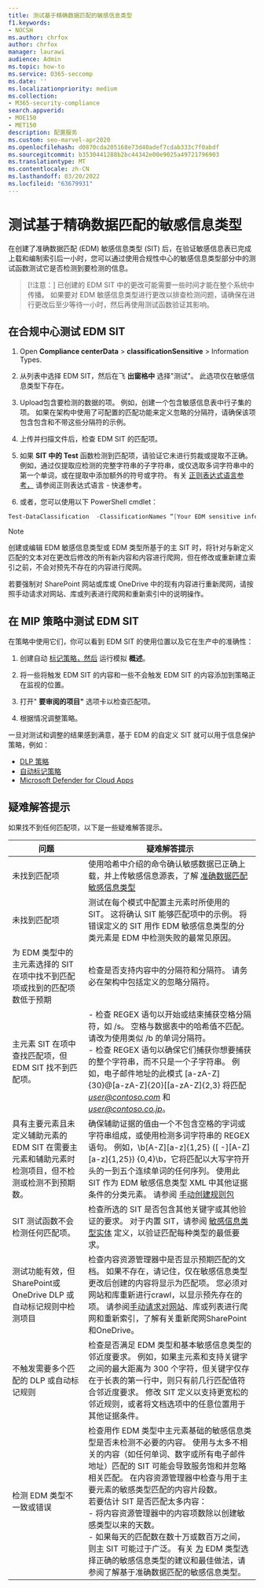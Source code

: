```yaml
---
title: 测试基于精确数据匹配的敏感信息类型
f1.keywords:
- NOCSH
ms.author: chrfox
author: chrfox
manager: laurawi
audience: Admin
ms.topic: how-to
ms.service: O365-seccomp
ms.date: ''
ms.localizationpriority: medium
ms.collection:
- M365-security-compliance
search.appverid:
- MOE150
- MET150
description: 配置服务
ms.custom: seo-marvel-apr2020
ms.openlocfilehash: d0870cda205168e73d40adef7cdab333c7f0abdf
ms.sourcegitcommit: b3530441288b2bc44342e00e9025a49721796903
ms.translationtype: MT
ms.contentlocale: zh-CN
ms.lasthandoff: 03/20/2022
ms.locfileid: "63679931"
---
```

# <a name="test-an-exact-data-match-sensitive-information-type"></a>测试基于精确数据匹配的敏感信息类型

在创建了准确数据匹配 (EDM) 敏感信息类型 (SIT) 后，在验证敏感信息表已完成上载和编制索引后一小时，您可以通过使用合规性中心的敏感信息类型部分中的测试函数测试它是否检测到要检测的信息。
 
>[!注意：] 已创建的 EDM SIT 中的更改可能需要一些时间才能在整个系统中传播。 如果要对 EDM 敏感信息类型进行更改以排查检测问题，请确保在进行更改后至少等待一小时，然后再使用测试函数验证其影响。

## <a name="test-your-edm-sit-in-the-compliance-center"></a>在合规中心测试 EDM SIT

1. Open **Compliance centerData** >  **classificationSensitive** >  Information Types.

2. 从列表中选择 EDM SIT，然后在飞 **出窗格中** 选择"测试"。 此选项仅在敏感信息类型下存在。
 
3. Upload包含要检测的数据的项。 例如，创建一个包含敏感信息表中行子集的项。 如果在架构中使用了可配置的匹配功能来定义忽略的分隔符，请确保该项包含包含和不带这些分隔符的示例。

4. 上传并扫描文件后，检查 EDM SIT 的匹配项。

5. 如果 **SIT 中的 Test** 函数检测到匹配项，请验证它未进行剪裁或提取不正确。 例如，通过仅提取应检测的完整字符串的子字符串，或仅选取多词字符串中的第一个单词，或在提取中添加额外的符号或字符。 有关 [正则表达式语言参考，](/dotnet/standard/base-types/regular-expression-language-quick-reference) 请参阅正则表达式语言 - 快速参考。 

5. 或者，您可以使用以下 PowerShell cmdlet：

```powershell
Test-DataClassification  -ClassificationNames “[Your EDM sensitive info type]” -TexttoClassify “[your own text to scan for matches]” 
```

> [!NOTE]
 创建或编辑 EDM 敏感信息类型或 EDM 类型所基于的主 SIT 时，将针对与新定义匹配的文本对在更改后修改的所有新内容和内容进行爬网，但在修改或重新建立索引之前，不会对预先不存在的内容进行爬网。 

若要强制对 SharePoint 网站或库或 OneDrive 中的现有内容进行重新爬网，请按照手动请求对网站、库或列表进行爬网和重新[](/sharepoint/crawl-site-content)索引中的说明操作。

## <a name="test-your-edm-sit-in-mip-policies"></a>在 MIP 策略中测试 EDM SIT

在策略中使用它们，你可以看到 EDM SIT 的使用位置以及它在生产中的准确性：

1. 创建自动 [标记策略，然后](apply-sensitivity-label-automatically.md#how-to-configure-auto-labeling-policies-for-sharepoint-onedrive-and-exchange) 运行模拟 **概述**。

1. 将一些将触发 EDM SIT 的内容和一些不会触发 EDM SIT 的内容添加到策略正在监视的位置。

1. 打开" **要审阅的项目"** 选项卡以检查匹配项。

1. 根据情况调整策略。 

一旦对测试和调整的结果感到满意，基于 EDM 的自定义 SIT 就可以用于信息保护策略，例如：

- [DLP 策略](create-test-tune-dlp-policy.md#create-test-and-tune-a-dlp-policy)
- [自动标记策略](apply-sensitivity-label-automatically.md#how-to-configure-auto-labeling-for-office-apps)
- [Microsoft Defender for Cloud Apps](/cloud-app-security/data-protection-policies)

## <a name="troubleshooting-tips"></a>疑难解答提示

如果找不到任何匹配项，以下是一些疑难解答提示。


|问题  |疑难解答提示  |
|---------|---------|
|未找到匹配项     |  使用哈希中介绍的命令确认敏感数据已正确上载，并上传敏感信息源表，了解 [准确数据匹配敏感信息类型](sit-get-started-exact-data-match-hash-upload.md#hash-and-upload-the-sensitive-information-source-table-for-exact-data-match-sensitive-information-types)|
|未找到匹配项   | 测试在每个模式中配置主元素时所使用的 SIT。 这将确认 SIT 能够匹配项中的示例。 将错误定义的 SIT 用作 EDM 敏感信息类型的分类元素是 EDM 中检测失败的最常见原因。         |
|为 EDM 类型中的主元素选择的 SIT 在项中找不到匹配项或找到的匹配项数低于预期    |  检查是否支持内容中的分隔符和分隔符。 请务必在架构中包括定义的忽略分隔符。       |
|主元素 SIT 在项中查找匹配项，但 EDM SIT 找不到匹配项。     | - 检查 REGEX 语句以开始或结束捕获空格分隔符，如 /s。 空格与数据表中的哈希值不匹配。 请改为使用类似 /b 的单词分隔符。 </br> - 检查 REGEX 语句以确保它们捕获你想要捕获的整个字符串，而不只是一个子字符串。 例如，电子邮件地址的此模式 [a-zA-Z]{30}@[a-zA-Z]{20}[[a-zA-Z]{2,3} 将匹配 *user@contoso.com* 和 *user@contoso.co.jp*。  |
|具有主要元素且未定义辅助元素的 EDM SIT 在需要主元素和辅助元素时检测项目，但不检测或检测不到预期数。  | 确保辅助证据的值由一个不包含空格的字词或字符串组成，或使用检测多词字符串的 REGEX 语句。 例如，\b[A-Z][a-z]{1,25} ([ -][A-Z][a-z]{1,25}) {0,4}\b，它将匹配以大写字符开头的一到五个连续单词的任何序列。 使用此 SIT 作为 EDM 敏感信息类型 XML 中其他证据条件的分类元素。 请参阅 [手动创建规则包](sit-get-started-exact-data-match-create-rule-package.md#create-a-rule-package-manually)|
|SIT 测试函数不会检测任何匹配项。   | 检查所选的 SIT 是否包含其他关键字或其他验证的要求。 对于内置 SIT，请参阅 [敏感信息类型实体](sensitive-information-type-entity-definitions.md#sensitive-information-type-entity-definitions) 定义，以验证匹配每种类型的最低要求。        |
|测试功能有效，但SharePoint或OneDrive DLP 或自动标记规则中检测项目     | 检查内容资源管理器中是否显示预期匹配的文档。 如果不存在，请记住，仅在敏感信息类型更改后创建的内容将显示为匹配项。 您必须对网站和库重新进行crawl，以显示预先存在的项。 请参阅[手动请求对网站](/sharepoint/crawl-site-content)、库或列表进行爬网和重新索引，了解有关重新爬网SharePoint和OneDrive。        |
|不触发需要多个匹配的 DLP 或自动标记规则     |检查是否满足 EDM 类型和基本敏感信息类型的邻近度要求。 例如，如果主元素和支持关键字之间的最大距离为 300 个字符，但关键字仅存在于长表的第一行中，则只有前几行匹配值符合邻近度要求。 修改 SIT 定义以支持更宽松的邻近规则，或者将文档选项中的任意位置用于其他证据条件。         |
|检测 EDM 类型不一致或错误     |检查用作 EDM 类型中主元素基础的敏感信息类型是否未检测不必要的内容。 使用与太多不相关的内容（如任何单词、数字或所有电子邮件地址）匹配的 SIT 可能会导致服务饱和并忽略相关匹配。 在内容资源管理器中检查与用于主要元素的敏感类型匹配的内容片段数。 </br> 若要估计 SIT 是否匹配太多内容： </br> - 将内容资源管理器中的内容项数除以创建敏感类型以来的天数。 </br> - 如果每天的匹配数在数十万或数百万之间，则主 SIT 可能过于广泛。 有关 [为](sit-learn-about-exact-data-match-based-sits.md#learn-about-exact-data-match-based-sensitive-information-types) EDM 类型选择正确的敏感信息类型的建议和最佳做法，请参阅了解基于准确数据匹配的敏感信息类型。         |